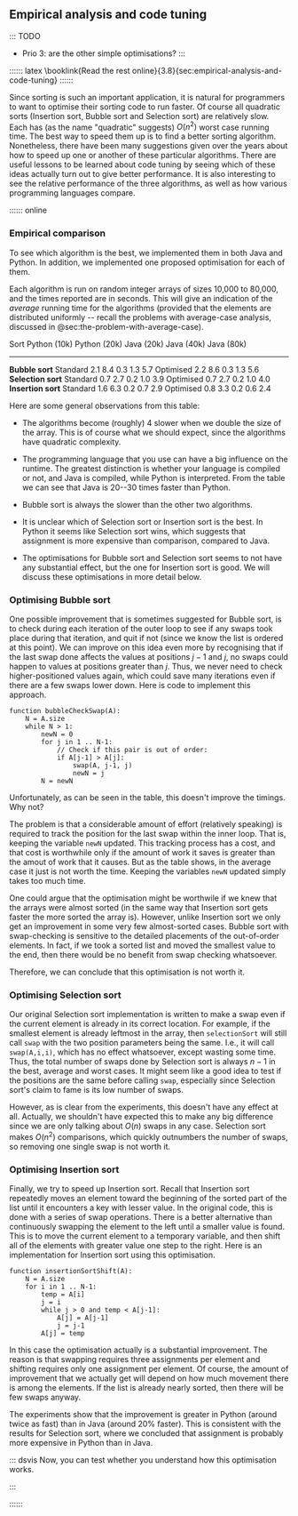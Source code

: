 
## Empirical analysis and code tuning

::: TODO
- Prio 3: are the other simple optimisations?
:::

:::::: latex
\booklink{Read the rest online}{3.8}{sec:empirical-analysis-and-code-tuning}
::::::

Since sorting is such an important application, it is natural for
programmers to want to optimise their sorting code to run faster. Of
course all quadratic sorts (Insertion sort, Bubble sort and Selection
sort) are relatively slow. Each has (as the name "quadratic" suggests)
$O(n^2)$ worst case running time. The best way to speed them up is
to find a better sorting algorithm. Nonetheless, there have been many
suggestions given over the years about how to speed up one or another of
these particular algorithms. There are useful lessons to be learned
about code tuning by seeing which of these ideas actually turn out to
give better performance. It is also interesting to see the relative
performance of the three algorithms, as well as how various programming
languages compare.


:::::: online

### Empirical comparison

To see which algorithm is the best, we implemented them in both Java and Python.
In addition, we implemented one proposed optimisation for each of them.

Each algorithm is run on random integer arrays of sizes 10,000 to 80,000, and the times reported are in seconds.
This will give an indication of the *average* running time for the algorithms
(provided that the elements are distributed uniformly -- recall the problems with average-case analysis, discussed in @sec:the-problem-with-average-case).

Sort                   Python (10k)     Python (20k)     Java (20k)     Java (40k)     Java (80k)
-------------------- ---------------- ---------------- -------------- -------------- ---------------
**Bubble sort**
Standard                    2.1            8.4              0.3            1.3            5.7
Optimised                   2.2            8.6              0.3            1.3            5.6
**Selection sort**
Standard                    0.7            2.7              0.2            1.0            3.9
Optimised                   0.7            2.7              0.2            1.0            4.0
**Insertion sort**
Standard                    1.6            6.3              0.2            0.7            2.9
Optimised                   0.8            3.3              0.2            0.6            2.4

Here are some general observations from this table:

- The algorithms become (roughly) 4 slower when we double the size of the array.
  This is of course what we should expect, since the algorithms have quadratic complexity.

- The programming language that you use can have a big influence on the runtime.
  The greatest distinction is whether your language is compiled or not, and Java is compiled, while Python is interpreted.
  From the table we can see that Java is 20--30 times faster than Python.

- Bubble sort is always the slower than the other two algorithms.

- It is unclear which of Selection sort or Insertion sort is the best.
  In Python it seems like Selection sort wins, which suggests that assignment is more expensive than comparison, compared to Java.

- The optimisations for Bubble sort and Selection sort seems to not have any substantial effect, but the one for Insertion sort is good.
  We will discuss these optimisations in more detail below.


### Optimising Bubble sort

One possible improvement that is sometimes suggested for Bubble sort,
is to check during each iteration of the outer loop to see if
any swaps took place during that iteration, and quit if not (since we
know the list is ordered at this point). We can improve on this idea
even more by recognising that if the last swap done affects the values
at positions $j-1$ and $j$, no swaps could happen to values at positions
greater than $j$. Thus, we never need to check higher-positioned values
again, which could save many iterations even if there are a few swaps
lower down. Here is code to implement this approach.

    function bubbleCheckSwap(A):
        N = A.size
        while N > 1:
            newN = 0
            for j in 1 .. N-1:
                // Check if this pair is out of order:
                if A[j-1] > A[j]:
                    swap(A, j-1, j)
                    newN = j
            N = newN

Unfortunately, as can be seen in the table, this doesn't improve the timings. Why not?

The problem is that a considerable amount of effort
(relatively speaking) is required to track the position for the last
swap within the inner loop.
That is, keeping the variable `newN` updated.
This tracking process has a cost, and that
cost is worthwhile only if the amount of work it saves is greater than
the amout of work that it causes. But as the table shows, in
the average case it just is not worth the time.
Keeping the variables `newN` updated simply takes too much time.

One could argue that the optimisation might be worthwile if we knew that the arrays were almost sorted
(in the same way that Insertion sort gets faster the more sorted the array is).
However, unlike Insertion sort we only get an improvement in some very few almost-sorted cases.
Bubble sort with swap-checking is sensitive to the detailed placements of the
out-of-order elements. In fact, if we took a sorted list and moved the
smallest value to the end, then there would be no benefit from swap
checking whatsoever.

Therefore, we can conclude that this optimisation is not worth it.

### Optimising Selection sort

Our original Selection sort implementation is written to make a
swap even if the current element is already in its correct location.
For example, if the smallest element is already
leftmost in the array, then `selectionSort` will still call `swap`
with the two position parameters being the same.
I.e., it will call `swap(A,i,i)`, which has no effect whatsoever, except wasting some time.
Thus, the total number of swaps done by Selection
sort is always $n-1$ in the best, average and worst cases. It might seem
like a good idea to test if the positions are the same before calling
`swap`, especially since Selection sort's claim to fame is its low
number of swaps.

However, as is clear from the experiments, this doesn't have any effect at all.
Actually, we shouldn't have expected this to make any big
difference since we are only talking about $O(n)$ swaps in any case.
Selection sort makes $O(n^2)$ comparisons, which quickly outnumbers the number of swaps,
so removing one single swap is not worth it.

### Optimising Insertion sort

Finally, we try to speed up Insertion sort. Recall that Insertion
sort repeatedly moves an element toward the beginning of the sorted part
of the list until it encounters a key with lesser value. In the original
code, this is done with a series of swap operations. There is a better
alternative than continuously swapping the element to the left until a
smaller value is found. This is to move the current element to a
temporary variable, and then shift all of the elements with greater value
one step to the right. Here is an implementation for Insertion sort using this
optimisation.

    function insertionSortShift(A):
        N = A.size
        for i in 1 .. N-1:
            temp = A[i]
            j = i
            while j > 0 and temp < A[j-1]:
                A[j] = A[j-1]
                j = j-1
            A[j] = temp

In this case the optimisation actually is a substantial improvement.
The reason is that swapping requires three assignments per element and shifting requires only one assignment per element.
Of course, the amount of improvement that we actually get will depend on how much movement there is among the elements.
If the list is already nearly sorted, then there will be few swaps anyway.

The experiments show that the improvement is greater in Python (around twice as fast) than in Java (around 20% faster).
This is consistent with the results for Selection sort, where we concluded that assignment is probably more expensive in Python than in Java.

::: dsvis
Now, you can test whether you understand how this optimisation works.

<avembed id="insertionSortWithoutSwapPRO" src="Sorting/insertionSortWithoutSwapPRO.html" type="pe" name="Insertion Sort Without Swap Proficiency Exercise"/>
:::

::::::
